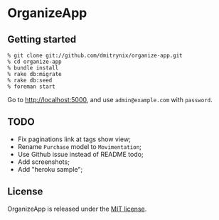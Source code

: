 # OrganizeApp

## Getting started

    % git clone git://github.com/dmitrynix/organize-app.git
    % cd organize-app
    % bundle install
    % rake db:migrate
    % rake db:seed
    % foreman start

Go to [http://localhost:5000](http://localhost:5000), and use
`admin@example.com` with `password`.

## TODO

* Fix paginations link at tags show view;
* Rename `Purchase` model to `Movimentation`;
* Use Github issue instead of README todo;
* Add screenshots;
* Add "heroku sample";

## License

OrganizeApp is released under the [MIT license](https://github.com/dmitrynix/organize-app/blob/master/LICENSE).
